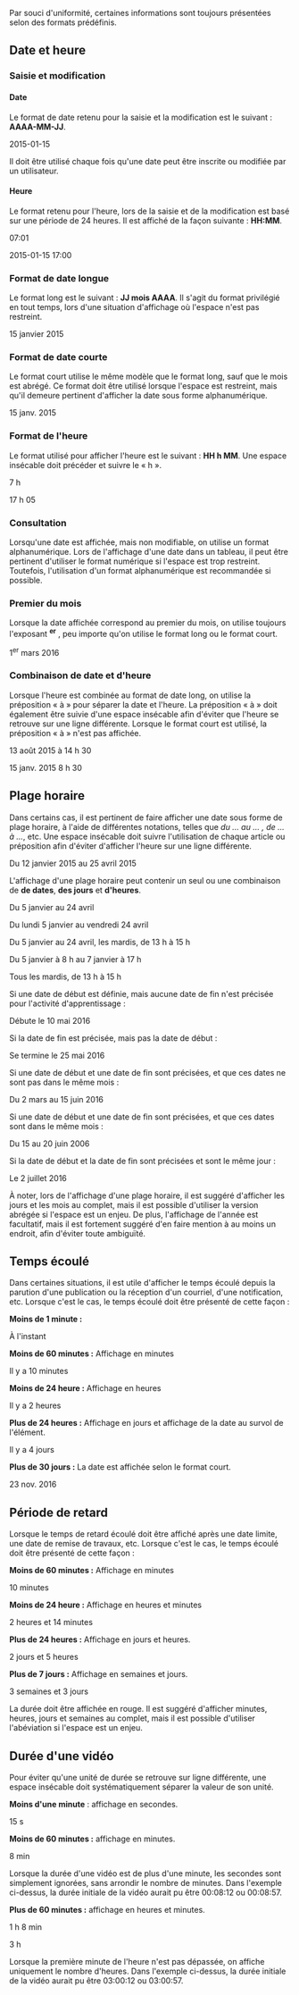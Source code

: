 Par souci d'uniformité, certaines informations sont toujours présentées selon des formats prédéfinis.

## Date et heure
### Saisie et modification

#### Date
Le format de date retenu pour la saisie et la modification est le suivant&nbsp;: **AAAA-MM-JJ**.
<m-panel class="m-u--margin-top">
    <p>2015-01-15</p>
</m-panel>

Il doit être utilisé chaque fois qu'une date peut être inscrite ou modifiée par un utilisateur.

#### Heure
Le format retenu pour l'heure, lors de la saisie et de la modification est basé sur une période de 24&nbsp;heures. Il est affiché de la façon suivante&nbsp;: **HH:MM**.
<m-panel class="m-u--margin-top">
    <p>07:01</p>
    <p>2015-01-15 17:00</p>
</m-panel>

### Format de date longue
Le format long est le suivant&nbsp;: **JJ mois AAAA**. Il s'agit du format privilégié en tout temps, lors d'une situation d'affichage où l'espace n'est pas restreint.
<m-panel class="m-u--margin-top">
    <p>15&nbsp;janvier&nbsp;2015</p>
</m-panel>

### Format de date courte
Le format court utilise le même modèle que le format long, sauf que le mois est abrégé. Ce format doit être utilisé lorsque l'espace est restreint, mais qu'il demeure pertinent d'afficher la date sous forme alphanumérique.
<m-panel class="m-u--margin-top">
    <p>15&nbsp;janv.&nbsp;2015</p>
</m-panel>

### Format de l'heure
Le format utilisé pour afficher l'heure est le suivant&nbsp;: **HH&nbsp;h&nbsp;MM**. Une espace insécable doit précéder et suivre le «&nbsp;h&nbsp;».
<m-panel class="m-u--margin-top">
    <p>7&nbsp;h</p>
    <p>17&nbsp;h&nbsp;05</p>
</m-panel>

### Consultation
Lorsqu'une date est affichée, mais non modifiable, on utilise un format alphanumérique. Lors de l'affichage d'une date dans un tableau, il peut être pertinent d'utiliser le format numérique si l'espace est trop restreint. Toutefois, l'utilisation d'un format alphanumérique est recommandée si possible.

### Premier du mois
Lorsque la date affichée correspond au premier du mois, on utilise toujours l'exposant <sup>**er**</sup> , peu importe qu'on utilise le format long ou le format court.
<m-panel class="m-u--margin-top">
    <p>1<sup>er</sup> mars 2016</p>
</m-panel>

### Combinaison de date et d'heure
Lorsque l'heure est combinée au format de date long, on utilise la préposition «&nbsp;à&nbsp;» pour séparer la date et l'heure. La préposition «&nbsp;à&nbsp;» doit également être suivie d'une espace insécable afin d'éviter que l'heure se retrouve sur une ligne différente. Lorsque le format court est utilisé, la préposition «&nbsp;à&nbsp;» n'est pas affichée.
<m-panel class="m-u--margin-top">
    <p>13&nbsp;août&nbsp;2015 à 14&nbsp;h&nbsp;30</p>
    <p>15&nbsp;janv.&nbsp;2015 8&nbsp;h&nbsp;30</p>
</m-panel>

## Plage horaire
Dans certains cas, il est pertinent de faire afficher une date sous forme de plage horaire, à l'aide de différentes notations, telles que *du ... au ... , de ... à ...*, etc. Une espace insécable doit suivre l'utilisation de chaque article ou préposition afin d'éviter d'afficher l'heure sur une ligne différente.
<m-panel class="m-u--margin-top">
    <p>Du 12&nbsp;janvier&nbsp;2015 au 25&nbsp;avril&nbsp;2015</p>
</m-panel>

L'affichage d'une plage horaire peut contenir un seul ou une combinaison de **de dates**, **des jours** et **d'heures**.
<m-panel class="m-u--margin-top">
    <p>Du 5&nbsp;janvier au 24&nbsp;avril</p>
    <p>Du lundi&nbsp;5 janvier au vendredi&nbsp;24&nbsp;avril</p>
    <p>Du 5&nbsp;janvier au 24&nbsp;avril, les mardis, de 13&nbsp;h à 15&nbsp;h</p>
    <p>Du 5&nbsp;janvier à 8&nbsp;h au 7&nbsp;janvier à 17&nbsp;h</p>
    <p>Tous les mardis, de 13&nbsp;h à 15&nbsp;h</p>
</m-panel>

Si une date de début est définie, mais aucune date de fin n'est précisée pour l'activité d'apprentissage&nbsp;:
<m-panel class="m-u--margin-top">
    <p>Débute le 10&nbsp;mai&nbsp;2016</p>
</m-panel>

Si la date de fin est précisée, mais pas la date de début&nbsp;:
<m-panel class="m-u--margin-top">
    <p>Se termine le 25&nbsp;mai&nbsp;2016</p>
</m-panel>

Si une date de début et une date de fin sont précisées, et que ces dates ne sont pas dans le même mois&nbsp;:
<m-panel class="m-u--margin-top">
    <p>Du 2&nbsp;mars au 15&nbsp;juin&nbsp;2016</p>
</m-panel>

Si une date de début et une date de fin sont précisées, et que ces dates sont dans le même mois&nbsp;:
<m-panel class="m-u--margin-top">
    <p>Du 15&nbsp;au 20&nbsp;juin&nbsp;2006</p>
</m-panel>

Si la date de début et la date de fin sont précisées et sont le même jour&nbsp;:
<m-panel class="m-u--margin-top">
    <p>Le 2&nbsp;juillet&nbsp;2016</p>
</m-panel>

À noter, lors de l'affichage d'une plage horaire, il est suggéré d'afficher les jours et les mois au complet, mais il est possible d'utiliser la version abrégée si l'espace est un enjeu. De plus, l'affichage de l'année est facultatif, mais il est fortement suggéré d'en faire mention à au moins un endroit, afin d'éviter toute ambiguïté.

## Temps écoulé
Dans certaines situations, il est utile d'afficher le temps écoulé depuis la parution d'une publication ou la réception d'un courriel, d'une notification, etc. Lorsque c'est le cas, le temps écoulé doit être présenté de cette façon&nbsp;:

**Moins de 1&nbsp;minute&nbsp;:**
<m-panel class="m-u--margin-top">
    <p>À l'instant</p>
</m-panel>

**Moins de 60&nbsp;minutes&nbsp;:** Affichage en minutes
<m-panel class="m-u--margin-top">
    <p>Il y a 10&nbsp;minutes</p>
</m-panel>

**Moins de 24&nbsp;heure&nbsp;:** Affichage en heures
<m-panel class="m-u--margin-top">
    <p>Il y a 2&nbsp;heures</p>
</m-panel>

**Plus de 24&nbsp;heures&nbsp;:** Affichage en jours et affichage de la date au survol de l'élément.
<m-panel class="m-u--margin-top">
    <p>Il y a 4&nbsp;jours</p>
</m-panel>

**Plus de 30&nbsp;jours&nbsp;:** La date est affichée selon le format court.
<m-panel class="m-u--margin-top">
    <p>23&nbsp;nov.&nbsp;2016</p>
</m-panel>

## Période de retard
Lorsque le temps de retard écoulé doit être affiché après une date limite, une date de remise de travaux, etc. Lorsque c'est le cas, le temps écoulé doit être présenté de cette façon&nbsp;:

**Moins de 60 minutes&nbsp;:** Affichage en minutes
<m-panel class="m-u--margin-top">
    <p>10&nbsp;minutes</p>
</m-panel>

**Moins de 24&nbsp;heure&nbsp;:** Affichage en heures et minutes
<m-panel class="m-u--margin-top">
    <p>2&nbsp;heures et 14&nbsp;minutes</p>
</m-panel>

**Plus de 24&nbsp;heures&nbsp;:** Affichage en jours et heures.
<m-panel class="m-u--margin-top">
    <p>2&nbsp;jours et 5&nbsp;heures</p>
</m-panel>

**Plus de 7&nbsp;jours&nbsp;:** Affichage en semaines et jours.
<m-panel class="m-u--margin-top">
    <p>3&nbsp;semaines et 3&nbsp;jours</p>
</m-panel>

La durée doit être affichée en rouge.
Il est suggéré d'afficher minutes, heures, jours et semaines au complet, mais il est possible d'utiliser l'abéviation si l'espace est un enjeu.

## Durée d'une vidéo

Pour éviter qu'une unité de durée se retrouve sur ligne différente, une espace insécable doit systématiquement séparer la valeur de son unité.

**Moins d'une minute**&nbsp;: affichage en secondes.

<m-panel class="m-u--margin-top">
    <p>
        15&nbsp;s
    </p>
</m-panel>

**Moins de 60 minutes&nbsp;:** affichage en minutes.

<m-panel class="m-u--margin-top">
    <p>
        8&nbsp;min
    </p>
</m-panel>

Lorsque la durée d'une vidéo est de plus d'une minute, les secondes sont simplement ignorées, sans arrondir le nombre de minutes. Dans l'exemple ci-dessus, la durée initiale de la vidéo aurait pu être 00:08:12 ou 00:08:57.

**Plus de 60 minutes&nbsp;:** affichage en heures et minutes.

<m-panel class="m-u--margin-top">
    <p>
        1&nbsp;h 8&nbsp;min
    </p>
</m-panel>

<m-panel class="m-u--margin-top">
    <p>
        3&nbsp;h
    </p>
</m-panel>

Lorsque la première minute de l'heure n'est pas dépassée, on affiche uniquement le nombre d'heures. Dans l'exemple ci-dessus, la durée initiale de la vidéo aurait pu être 03:00:12 ou 03:00:57.
